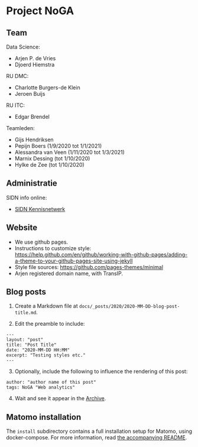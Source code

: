 # Project NoGA 

## Team

Data Science:

+ Arjen P. de Vries
+ Djoerd Hiemstra

RU DMC:

+ Charlotte Burgers-de Klein
+ Jeroen Buijs

RU ITC:

+ Edgar Brendel

Teamleden:

+ Gijs Hendriksen
+ Pepijn Boers (1/9/2020 tot 1/1/2021)
+ Alessandra van Veen (1/11/2020 tot 1/3/2021)
+ Marnix Dessing (tot 1/10/2020)
+ Hylke de Zee (tot 1/10/2020)

## Administratie

SIDN info online:

+ [SIDN Kennisnetwerk](https://sidnfonds.pleio.nl/)

## Website

+ We use github pages.
+ Instructions to customize style: 
  https://help.github.com/en/github/working-with-github-pages/adding-a-theme-to-your-github-pages-site-using-jekyll
+ Style file sources: https://github.com/pages-themes/minimal
+ Arjen registered domain name, with TransIP.

## Blog posts

1. Create a Markdown file at `docs/_posts/2020/2020-MM-DD-blog-post-title.md`.

2. Edit the preamble to include:

```
---
layout: "post"
title: "Post Title"
date: "2020-MM-DD HH:MM"
excerpt: "Testing styles etc."
---
```

3. Optionally, include the following to influence the rendering of this post:

```
author: "author name of this post"
tags: NoGA "Web analytics"

```

4. Wait and see it appear in the [Archive](https://nogadata.nl/archive.html).

## Matomo installation

The `install` subdirectory contains a full installation setup for Matomo, using docker-compose. For more information, read [the accompanying README](install/README.md).
